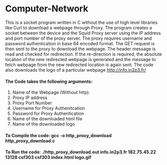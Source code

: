 # Computer-Network
This is a socket program written in C without the use of high level libraries like Curl to download a webpage through Proxy. The program creates a socket between the device
and the Squid Proxy server using the IP address and port number of the proxy server. The proxy requires username and password authentication in base 64 encoded format. 
The GET request is then sent to the proxy to download the webpage. The header message is read and checked for redirection. If the re-direction is required, the absolute 
location of the new redirected webpage is generated and the message to fetch webpage from the new redirected location is again sent. The code also downloads the logo of 
a particular webpage http://info.in2p3.fr/

#### The Code takes the following arguments:
1. Name of the Webpage (Without http): 
2. Proxy IP address
3. Proxy Port Number
4. Username for Proxy Authenitcation
5. Password for Proxy Authentication
6. Name of the downloaded html file
7. Name of the downloaded logo
 
#### To Compile the code: gcc -o http_proxy_download http_proxy_download.c
#### To Run the code: ./http_proxy_download.out info.in2p3.fr 182.75.45.22 13128 csf303 csf303 index.html logo.gif

